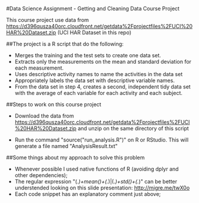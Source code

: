 #Data Science Assignment - Getting and Cleaning Data Course Project

This course project use data from https://d396qusza40orc.cloudfront.net/getdata%2Fprojectfiles%2FUCI%20HAR%20Dataset.zip (UCI HAR Dataset in this repo)

##The project is a R script that do the following:

- Merges the training and the test sets to create one data set.
- Extracts only the measurements on the mean and standard deviation for each measurement.
- Uses descriptive activity names to name the activities in the data set
- Appropriately labels the data set with descriptive variable names.
- From the data set in step 4, creates a second, independent tidy data set with the average of each variable for each activity and each subject.


##Steps to work on this course project

- Download the data from https://d396qusza40orc.cloudfront.net/getdata%2Fprojectfiles%2FUCI%20HAR%20Dataset.zip and unzip on the same directory of this script

- Run the command "source("run_analysis.R")" on R or RStudio. This will generate a file named "AnalysisResult.txt"

##Some things about my approach to solve this problem

- Whenever possible I used native functions of R (avoiding dplyr and other dependencies);
- The regular expression "(.*)+mean()+(.*)|(.*)+std()+(.*)" can be better understended looking on this slide presentation: http://migre.me/twX0o
- Each code snippet has an explanatory comment just above;

